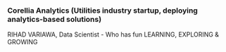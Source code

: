 ### Corellia Analytics (Utilities industry startup, deploying analytics-based solutions)
RIHAD VARIAWA, Data Scientist - Who has fun LEARNING, EXPLORING & GROWING


